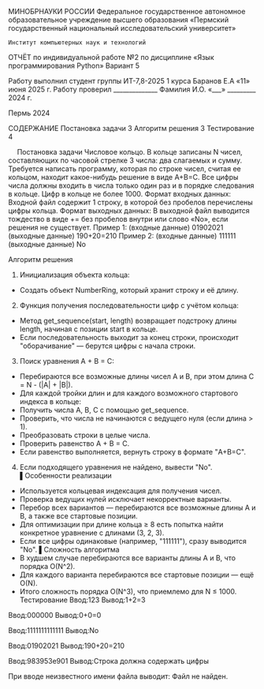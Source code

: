 МИНОБРНАУКИ РОССИИ
Федеральное государственное автономное 
образовательное учреждение высшего образования
«Пермский государственный национальный
исследовательский университет»


	Институт компьютерных наук и технологий
ОТЧЁТ
по индивидуальной работе №2
по дисциплине «Язык программирования Python»
Вариант 5

	
Работу выполнил
студент группы ИТ-7,8-2025 1 курса
Баранов Е.А
«11» июня 2025 г.
	Работу проверил
______________ Фамилия И.О.
«___» _________ 2024 г.


Пермь 2024
 
СОДЕРЖАНИЕ
Постановка задачи	3
Алгоритм решения	3
Тестирование	4

 
Постановка задачи
Числовое кольцо. В кольце записаны N чисел, составляющих по часовой стрелке 3 числа: два слагаемых и сумму. Требуется написать программу, которая по строке чисел, считая ее кольцом, находит какое-нибудь решение в виде A+B=C. Все цифры числа должны входить в числа только один раз и в порядке следования в кольце. Цифр в кольце не более 1000. Формат входных данных: Входной файл содержит 1 строку, в которой без пробелов перечислены цифры кольца. Формат выходных данных: В выходной файл выводится тождество в виде += без пробелов внутри или слово «No», если решения не существует. Пример 1: (входные данные) 01902021 (выходные данные) 190+20=210 Пример 2: (входные данные) 111111 (выходные данные) No

Алгоритм решения
1. Инициализация объекта кольца:
  - Создать объект NumberRing, который хранит строку и её длину.
2. Функция получения последовательности цифр с учётом кольца:
  - Метод get_sequence(start, length) возвращает подстроку длины length, начиная с позиции start в кольце.
  - Если последовательность выходит за конец строки, происходит "оборачивание" — берутся цифры с начала строки.
3. Поиск уравнения A + B = C:
  - Перебираются все возможные длины чисел A и B, при этом длина C = N - (|A| + |B|).
  - Для каждой тройки длин и для каждого возможного стартового индекса в кольце:
   - Получить числа A, B, C с помощью get_sequence.
   - Проверить, что числа не начинаются с ведущего нуля (если длина > 1).
   - Преобразовать строки в целые числа.
   - Проверить равенство A + B = C.
   - Если равенство выполняется, вернуть строку в формате "A+B=C".
4. Если подходящего уравнения не найдено, вывести "No".
▌Особенности реализации
- Используется кольцевая индексация для получения чисел.
- Проверка ведущих нулей исключает некорректные варианты.
- Перебор всех вариантов — перебираются все возможные длины A и B, а также все стартовые позиции.
- Для оптимизации при длине кольца ≥ 8 есть попытка найти конкретное уравнение с длинами (3, 2, 3).
- Если все цифры одинаковые (например, "111111"), сразу выводится "No".
▌Сложность алгоритма
- В худшем случае перебираются все варианты длины A и B, что порядка O(N^2).
- Для каждого варианта перебираются все стартовые позиции — ещё O(N).
- Итого сложность порядка O(N^3), что приемлемо для N ≤ 1000.
Тестирование
Ввод:123
Вывод:1+2=3
 
Ввод:000000
Вывод:0+0=0
 
Ввод:1111111111111
Вывод:No
 
Ввод:01902021
Вывод:190+20=210
 
Ввод:983953e901
Вывод:Строка должна содержать цифры
 
При вводе неизвестного имени файла выводит: Файл не найден.
 
 
